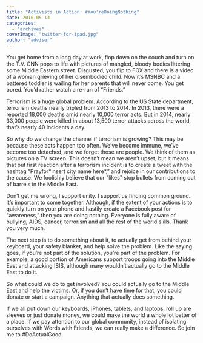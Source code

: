 ```yaml
---
title: "Activists in Action: #You'reDoingNothing"
date: 2016-05-13
categories: 
  - "archives"
coverImage: "twitter-for-ipad.jpg"
author: "adviser"
---
```


You get home from a long day at work, flop down on the couch and turn on the T.V. CNN pops to life with pictures of mangled, bloody bodies littering some Middle Eastern street. Disgusted, you flip to FOX and there is a video of a woman grieving of her disembodied child. Now it’s MSNBC and a battered toddler is wailing for her parents that will never come. You get bored. You’d rather watch a re-run of “Friends.”

Terrorism is a huge global problem. According to the US State department, terrorism deaths nearly tripled from 2013 to 2014. In 2013, there were a reported 18,000 deaths amid nearly 10,000 terror acts. But in 2014, nearly 33,000 people were killed in about 13,500 terror attacks across the world, that’s nearly 40 incidents a day.

So why do we change the channel if terrorism is growing? This may be because these acts happen too often. We’ve become immune, we’ve become too detached, and we forget those are people. We think of them as pictures on a TV screen. This doesn’t mean we aren’t upset, but it means that out first reaction after a terrorism incident is to create a tweet with the hashtag “Prayfor\*insert city name here\*,” and rejoice in our contributions to the cause. We foolishly believe that our "likes" stop bullets from coming out of barrels in the Middle East.

Don’t get me wrong, I support unity. I support us finding common ground. It’s important to come together. Although, if the extent of your actions is to quickly turn on your phone and hastily create a Facebook post for “awareness,” then you are doing nothing. Everyone is fully aware of bullying, AIDS, cancer, terrorism and all the rest of the world's ills. Thank you very much.

The next step is to do something about it, to actually get from behind your keyboard, your safety blanket, and help solve the problem. Like the saying goes, if you’re not part of the solution, you’re part of the problem. For example, a good portion of Americans support troops going into the Middle East and attacking ISIS, although many wouldn’t actually go to the Middle East to do it.

So what could we do to get involved? You could actually go to the Middle East and help the victims. Or, if you don’t have time for that, you could donate or start a campaign. Anything that actually does something.

If we all put down our keyboards, iPhones, tablets, and laptops, roll up are sleeves or just donate money, we could make the world a whole lot better of a place. If we pay attention to our global community, instead of isolating ourselves with Words with Friends, we can really make a difference. So join me to #DoActualGood.

